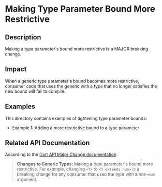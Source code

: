 # Making Type Parameter Bound More Restrictive

## Description
Making a type parameter's bound more restrictive is a MAJOR breaking change.

## Impact
When a generic type parameter's bound becomes more restrictive, consumer code that uses the generic with a type that no longer satisfies the new bound will fail to compile.

## Examples
This directory contains examples of tightening type parameter bounds:
- Example 1: Adding a more restrictive bound to a type parameter

## Related API Documentation
According to the [Dart API Major Change documentation](../../api_major_change.md):
> **Changes to Generic Types:** Making a type parameter's bound more restrictive. For example, changing `<T>` to `<T extends num>` is a breaking change for any consumer that used the type with a non-`num` argument.
